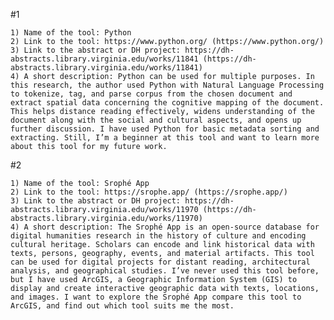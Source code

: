 #1


    1) Name of the tool: Python
    2) Link to the tool: https://www.python.org/ (https://www.python.org/)
    3) Link to the abstract or DH project: https://dh-abstracts.library.virginia.edu/works/11841 (https://dh-abstracts.library.virginia.edu/works/11841)
    4) A short description: Python can be used for multiple purposes. In this research, the author used Python with Natural Language Processing to tokenize, tag, and parse corpus from the chosen document and extract spatial data concerning the cognitive mapping of the document. This helps distance reading effectively, widens understanding of the document along with the social and cultural aspects, and opens up further discussion. I have used Python for basic metadata sorting and extracting. Still, I’m a beginner at this tool and want to learn more about this tool for my future work.

#2


    1) Name of the tool: Srophé App 
    2) Link to the tool: https://srophe.app/ (https://srophe.app/)
    3) Link to the abstract or DH project: https://dh-abstracts.library.virginia.edu/works/11970 (https://dh-abstracts.library.virginia.edu/works/11970)
    4) A short description: The Srophé App is an open-source database for digital humanities research in the history of culture and encoding cultural heritage. Scholars can encode and link historical data with texts, persons, geography, events, and material artifacts. This tool can be used for digital projects for distant reading, architectural analysis, and geographical studies. I’ve never used this tool before, but I have used ArcGIS, a Geographic Information System (GIS) to display and create interactive geographic data with texts, locations, and images. I want to explore the Srophé App compare this tool to ArcGIS, and find out which tool suits me the most.

